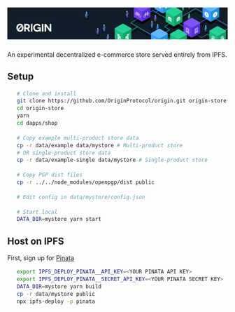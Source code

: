 # ![Origin Protocol](../marketplace/data/origin-header.png)

An experimental decentralized e-commerce store served entirely from IPFS.

## Setup

```sh
   # Clone and install
   git clone https://github.com/OriginProtocol/origin.git origin-store
   cd origin-store
   yarn
   cd dapps/shop

   # Copy example multi-product store data
   cp -r data/example data/mystore # Multi-product store
   # OR single-product store data
   cp -r data/example-single data/mystore # Single-product store

   # Copy PGP dist files
   cp -r ../../node_modules/openpgp/dist public

   # Edit config in data/mystore/config.json

   # Start local
   DATA_DIR=mystore yarn start
```

## Host on IPFS

First, sign up for [Pinata](https://pinata.cloud/signup)

```sh
   export IPFS_DEPLOY_PINATA__API_KEY=<YOUR PINATA API KEY>
   export IPFS_DEPLOY_PINATA__SECRET_API_KEY=<YOUR PINATA SECRET KEY>
   DATA_DIR=mystore yarn build
   cp -r data/mystore public
   npx ipfs-deploy -p pinata
```
